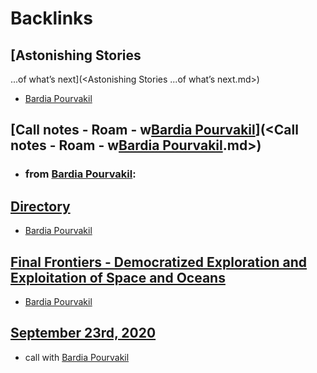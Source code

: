 
# Backlinks
## [Astonishing Stories
...of what’s next](<Astonishing Stories
...of what’s next.md>)
- [Bardia Pourvakil](<Bardia Pourvakil.md>)

## [Call notes - Roam - w[Bardia Pourvakil](<Bardia Pourvakil.md>)](<Call notes - Roam - w[Bardia Pourvakil](<Bardia Pourvakil.md>).md>)
- ### from [Bardia Pourvakil](<Bardia Pourvakil.md>):

## [Directory](<Directory.md>)
- [Bardia Pourvakil](<Bardia Pourvakil.md>)

## [Final Frontiers - Democratized Exploration and Exploitation of Space and Oceans](<Final Frontiers - Democratized Exploration and Exploitation of Space and Oceans.md>)
- [Bardia Pourvakil](<Bardia Pourvakil.md>)

## [September 23rd, 2020](<September 23rd, 2020.md>)
- call with [Bardia Pourvakil](<Bardia Pourvakil.md>)

